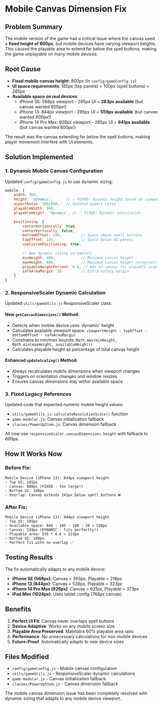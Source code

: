 # Mobile Canvas Dimension Fix

## Problem Summary
The mobile version of the game had a critical issue where the canvas used a **fixed height of 800px**, but mobile devices have varying viewport heights. This caused the playable area to extend far below the spell buttons, making the game unplayable on many mobile devices.

## Root Cause
- **Fixed mobile canvas height**: 800px (in `config/gameConfig.js`)
- **UI space requirements**: 185px (top panels) + 100px (spell buttons) = 285px
- **Available space on real devices**:
  - iPhone SE: 568px viewport - 285px UI = **283px available** (but canvas wanted 800px!)
  - iPhone 13: 844px viewport - 285px UI = **559px available** (but canvas wanted 800px!)
  - iPhone 14 Pro Max: 926px viewport - 285px UI = **641px available** (but canvas wanted 800px!)

The result was the canvas extending far below the spell buttons, making player movement interfere with UI elements.

## Solution Implemented

### 1. Dynamic Mobile Canvas Configuration
Updated `config/gameConfig.js` to use dynamic sizing:

```javascript
mobile: {
    width: 360,
    height: 'dynamic',      // ✅ FIXED: Dynamic height based on viewport
    aspectRatio: 360/600,   // Updated aspect ratio
    playableWidth: 360,
    playableHeight: 'dynamic', // ✅ FIXED: Dynamic calculation

    positioning: {
        centerHorizontally: true,
        centerVertically: false,
        bottomOffset: 100,         // Space above spell buttons
        topOffset: 185,            // Space below UI panels  
        useCustomPositioning: true,
        
        // New dynamic sizing parameters
        minHeight: 400,            // Minimum canvas height
        maxHeight: 800,            // Maximum canvas height (original)
        playableHeightPercent: 0.6, // 60% of canvas for playable area
        safeAreaMargin: 20         // Extra safety margin
    }
}
```

### 2. ResponsiveScaler Dynamic Calculation
Updated `utils/gameUtils.js` ResponsiveScaler class:

#### New `getCanvasDimensions()` Method:
- Detects when mobile device uses 'dynamic' height
- Calculates available viewport space: `viewportHeight - topOffset - bottomOffset - safeAreaMargin`
- Constrains to min/max bounds: `Math.max(minHeight, Math.min(maxHeight, availableHeight))`
- Calculates playable height as percentage of total canvas height

#### Enhanced `updateScaling()` Method:
- Always recalculates mobile dimensions when viewport changes
- Triggers on orientation changes and window resizes
- Ensures canvas dimensions stay within available space

### 3. Fixed Legacy References
Updated code that expected numeric mobile height values:
- `utils/gameUtils.js`: `calculateResolutionScale()` function
- `game-modular.js`: Canvas initialization fallback
- `classes/PowerUpItem.js`: Canvas dimension fallback

All now use `responsiveScaler.canvasDimensions.height` with fallback to 600px.

## How It Works Now

### Before Fix:
```
Mobile Device (iPhone 13): 844px viewport height
- Top UI: 185px
- Canvas: 800px (FIXED - too large!)
- Bottom UI: 100px  
- Overlap: Canvas extends 241px below spell buttons ❌
```

### After Fix:
```
Mobile Device (iPhone 13): 844px viewport height  
- Top UI: 185px
- Available space: 844 - 185 - 100 - 20 = 539px
- Canvas: 539px (DYNAMIC - fits perfectly!)
- Playable area: 539 * 0.6 = 323px
- Bottom UI: 100px
- Perfect fit with no overlap ✅
```

## Testing Results

The fix automatically adapts to any mobile device:

- **iPhone SE (568px)**: Canvas = 363px, Playable = 218px
- **iPhone 13 (844px)**: Canvas = 539px, Playable = 323px  
- **iPhone 14 Pro Max (926px)**: Canvas = 621px, Playable = 373px
- **iPad Mini (1024px)**: Uses tablet config (768px canvas)

## Benefits

1. **Perfect UI Fit**: Canvas never overlaps spell buttons
2. **Device Adaptive**: Works on any mobile screen size
3. **Playable Area Preserved**: Maintains 60% playable area ratio
4. **Performance**: No unnecessary calculations for non-mobile devices
5. **Future-Proof**: Automatically adapts to new device sizes

## Files Modified

- `config/gameConfig.js` - Mobile canvas configuration
- `utils/gameUtils.js` - ResponsiveScaler dynamic calculations  
- `game-modular.js` - Canvas initialization fallback
- `classes/PowerUpItem.js` - Canvas dimension fallback

The mobile canvas dimension issue has been completely resolved with dynamic sizing that adapts to any mobile device viewport. 